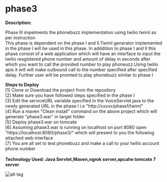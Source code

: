 # phase3

<b>Description:</b>

Phase III impelments the phonebuzz implementation using twilio twiml  as per instruction <br>
This phase is dependent on the phase I and II.Twiml generator implemented in the phase I will be used in this phase.
In adddition to phase I and II this phase consist of a web application which will have an interface to input the twilio resgistered phone number and amount of delay in seconds after which you want to call the provided number to play phoneuzz.Using twilio apis it will  will make outbound call to the number specified after specified delay.
Further user will be promted to play phonebuzz similar to phase I


<b>Steps to Deploy</b><br>
[1] Clone or Download the project from the repository<br>
[2] Make sure you have followed steps specified in the phase I<br>
[3] Edit the serviceURL variable specified in the VoiceServlet.java to the newly generated URL in the phase I i.e "http://xxxxx/phase1/twiml"<br>
[4] Run a maven "Clean install" command on the above project which will generate "phase3.war" in target folder<br>
[5] Deploy phase3.war on tomcate<br> 
[6] Assuming phase3.war is running on localhost on port 8080 open "https://localhost:8080/phase3/"  which will present to you the following attached web interface<br>
[7] You are all set to test phonebuzz and make a call to your twilio account phone number<br><br>
<b>Technology Used: Java Servlet,Maven,ngrok server,apcahe tomcate 7 server</b>

![alt tag]()



